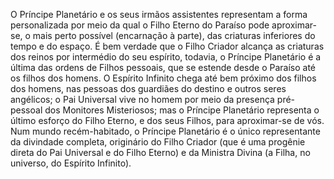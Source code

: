 ﻿O Príncipe Planetário e os seus irmãos assistentes representam a forma personalizada por meio da qual o Filho Eterno do Paraíso pode aproximar-se, o mais perto possível (encarnação à parte), das criaturas inferiores do tempo e do espaço. É bem verdade que o Filho Criador alcança as criaturas dos reinos por intermédio do seu espírito, todavia, o Príncipe Planetário é a última das ordens de Filhos pessoais, que se estende desde o Paraíso até os filhos dos homens. O Espírito Infinito chega até bem próximo dos filhos dos homens, nas pessoas dos guardiães do destino e outros seres angélicos; o Pai Universal vive no homem por meio da presença pré-pessoal dos Monitores Misteriosos; mas o Príncipe Planetário representa o último esforço do Filho Eterno, e dos seus Filhos, para aproximar-se de vós. Num mundo recém-habitado, o Príncipe Planetário é o único representante da divindade completa, originário do Filho Criador (que é uma progênie direta do Pai Universal e do Filho Eterno) e da Ministra Divina (a Filha, no universo, do Espírito Infinito).